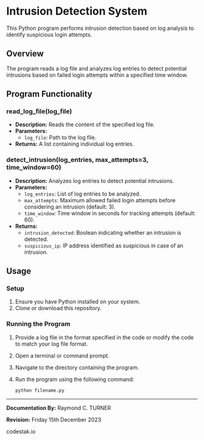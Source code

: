 # Intrusion Detection System

This Python program performs intrusion detection based on log analysis to identify suspicious login attempts.

## Overview

The program reads a log file and analyzes log entries to detect potential intrusions based on failed login attempts within a specified time window.

## Program Functionality

### read_log_file(log_file)

- **Description:** Reads the content of the specified log file.
- **Parameters:**
  - `log_file`: Path to the log file.
- **Returns:** A list containing individual log entries.

### detect_intrusion(log_entries, max_attempts=3, time_window=60)

- **Description:** Analyzes log entries to detect potential intrusions.
- **Parameters:**
  - `log_entries`: List of log entries to be analyzed.
  - `max_attempts`: Maximum allowed failed login attempts before considering an intrusion (default: 3).
  - `time_window`: Time window in seconds for tracking attempts (default: 60).
- **Returns:** 
  - `intrusion_detected`: Boolean indicating whether an intrusion is detected.
  - `suspicious_ip`: IP address identified as suspicious in case of an intrusion.

## Usage

### Setup

1. Ensure you have Python installed on your system.
2. Clone or download this repository.

### Running the Program

1. Provide a log file in the format specified in the code or modify the code to match your log file format.
2. Open a terminal or command prompt.
3. Navigate to the directory containing the program.
4. Run the program using the following command:

   ```bash
   python filename.py
    ```
---

**Documentation By:** Raymond C. TURNER

**Revision:** Friday 15th December 2023

codestak.io
